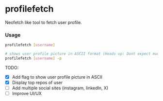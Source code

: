 # profilefetch
Neofetch like tool to fetch user profile.

### Usage

```bash
profilefetch [username]

# shows user profile picture in ASCII format (Heads up: Dont expect much from terminal)
profilefetch [username] -p
```

TODO:
- [x] Add flag to show user profile picture in ASCII
- [x] Display top repos of user
- [ ] Add multiple social sites (instagram, linkedIn, X)
- [ ] Improve UI/UX